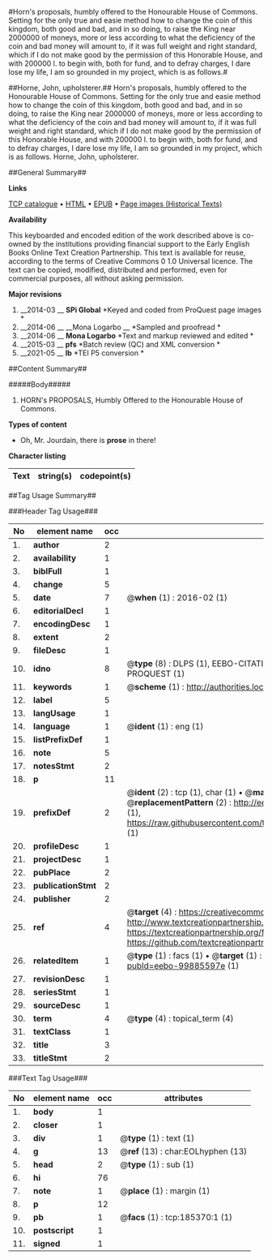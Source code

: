 #Horn's proposals, humbly offered to the Honourable House of Commons. Setting for the only true and easie method how to change the coin of this kingdom, both good and bad, and in so doing, to raise the King near 2000000 of moneys, more or less according to what the deficiency of the coin and bad money will amount to, if it was full weight and right standard, which if I do not make good by the permission of this Honorable House, and with 200000 l. to begin with, both for fund, and to defray charges, I dare lose my life, I am so grounded in my project, which is as follows.#

##Horne, John, upholsterer.##
Horn's proposals, humbly offered to the Honourable House of Commons. Setting for the only true and easie method how to change the coin of this kingdom, both good and bad, and in so doing, to raise the King near 2000000 of moneys, more or less according to what the deficiency of the coin and bad money will amount to, if it was full weight and right standard, which if I do not make good by the permission of this Honorable House, and with 200000 l. to begin with, both for fund, and to defray charges, I dare lose my life, I am so grounded in my project, which is as follows.
Horne, John, upholsterer.

##General Summary##

**Links**

[TCP catalogue](http://www.ota.ox.ac.uk/tcp/)  • 
[HTML](http://tei.it.ox.ac.uk/tcp/Texts-HTML/free/B24/B24309.html)  • 
[EPUB](http://tei.it.ox.ac.uk/tcp/Texts-EPUB/free/B24/B24309.epub) • 
[Page images (Historical Texts)](https://historicaltexts.jisc.ac.uk/eebo-99885597e)

**Availability**

This keyboarded and encoded edition of the work described above is co-owned by the
    institutions providing financial support to the Early English Books Online Text Creation
    Partnership. This text is available for reuse, according to the terms of  Creative Commons 0 1.0 Universal
    licence. The text can be copied, modified, distributed and performed, even for commercial
    purposes, all without asking permission.

**Major revisions**

1. __2014-03 __ __SPi Global__ *Keyed and coded from ProQuest page images *
1. __2014-06 __ __Mona Logarbo __ *Sampled and proofread *
1. __2014-06 __ __Mona Logarbo__ *Text and markup reviewed and edited *
1. __2015-03 __ __pfs__ *Batch review (QC) and XML conversion *
1. __2021-05 __ __lb__ *TEI P5 conversion *

##Content Summary##

#####Body#####

1. HORN's PROPOSALS, Humbly Offered to the Honourable House of Commons.

**Types of content**

  * Oh, Mr. Jourdain, there is **prose** in there!

**Character listing**


|Text|string(s)|codepoint(s)|
|---|---|---|

##Tag Usage Summary##

###Header Tag Usage###

|No|element name|occ|attributes|
|---|---|---|---|
|1.|__author__|2||
|2.|__availability__|1||
|3.|__biblFull__|1||
|4.|__change__|5||
|5.|__date__|7| @__when__ (1) : 2016-02 (1)|
|6.|__editorialDecl__|1||
|7.|__encodingDesc__|1||
|8.|__extent__|2||
|9.|__fileDesc__|1||
|10.|__idno__|8| @__type__ (8) : DLPS (1), EEBO-CITATION (1), VID (1), EEBO-PROQUEST (1), STC (3), PROQUEST (1)|
|11.|__keywords__|1| @__scheme__ (1) : http://authorities.loc.gov/ (1)|
|12.|__label__|5||
|13.|__langUsage__|1||
|14.|__language__|1| @__ident__ (1) : eng (1)|
|15.|__listPrefixDef__|1||
|16.|__note__|5||
|17.|__notesStmt__|2||
|18.|__p__|11||
|19.|__prefixDef__|2| @__ident__ (2) : tcp (1), char (1)  •  @__matchPattern__ (2) : ([0-9\-]+):([0-9IVX]+) (1), (.+) (1)  •  @__replacementPattern__ (2) : http://eebo.chadwyck.com/downloadtiff?vid=$1&page=$2 (1), https://raw.githubusercontent.com/textcreationpartnership/Texts/master/tcpchars.xml#$1 (1)|
|20.|__profileDesc__|1||
|21.|__projectDesc__|1||
|22.|__pubPlace__|2||
|23.|__publicationStmt__|2||
|24.|__publisher__|2||
|25.|__ref__|4| @__target__ (4) : https://creativecommons.org/publicdomain/zero/1.0/ (1), http://www.textcreationpartnership.org/docs/. (1), https://textcreationpartnership.org/faq/#faq05 (1), https://github.com/textcreationpartnership (1)|
|26.|__relatedItem__|1| @__type__ (1) : facs (1)  •  @__target__ (1) : https://data.historicaltexts.jisc.ac.uk/view?pubId=eebo-99885597e (1)|
|27.|__revisionDesc__|1||
|28.|__seriesStmt__|1||
|29.|__sourceDesc__|1||
|30.|__term__|4| @__type__ (4) : topical_term (4)|
|31.|__textClass__|1||
|32.|__title__|3||
|33.|__titleStmt__|2||


###Text Tag Usage###

|No|element name|occ|attributes|
|---|---|---|---|
|1.|__body__|1||
|2.|__closer__|1||
|3.|__div__|1| @__type__ (1) : text (1)|
|4.|__g__|13| @__ref__ (13) : char:EOLhyphen (13)|
|5.|__head__|2| @__type__ (1) : sub (1)|
|6.|__hi__|76||
|7.|__note__|1| @__place__ (1) : margin (1)|
|8.|__p__|12||
|9.|__pb__|1| @__facs__ (1) : tcp:185370:1 (1)|
|10.|__postscript__|1||
|11.|__signed__|1||
